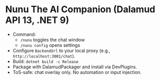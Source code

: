 # Nunu The AI Companion (Dalamud API 13, .NET 9)

- Command:
  - `/nunu` toggles the chat window
  - `/nunu config` opens settings
- Configure `BackendUrl` to your local proxy (e.g., `http://localhost:3001/chat`).
- Build: `dotnet build -c Release`
- Package with DalamudPackager and install via DevPlugins.
- ToS-safe: chat overlay only. No automation or input injection.
